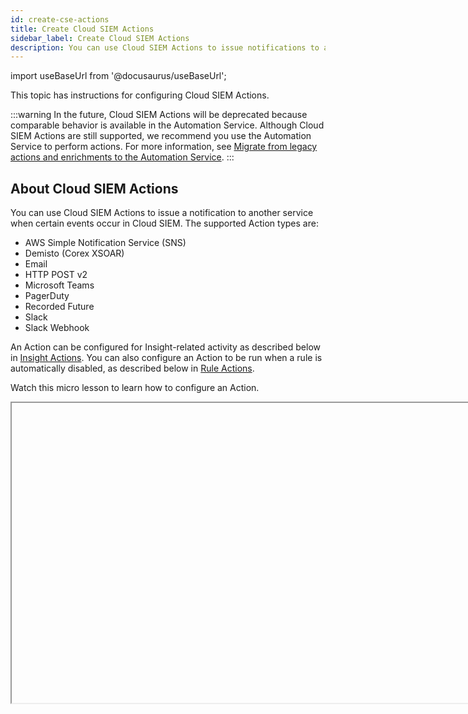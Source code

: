 ```yaml
---
id: create-cse-actions
title: Create Cloud SIEM Actions
sidebar_label: Create Cloud SIEM Actions
description: You can use Cloud SIEM Actions to issue notifications to another service when certain events occur in Cloud SIEM.
---
```


import useBaseUrl from '@docusaurus/useBaseUrl';

This topic has instructions for configuring Cloud SIEM Actions.

:::warning
In the future, Cloud SIEM Actions will be deprecated because comparable behavior is available in the Automation Service. Although Cloud SIEM Actions are still supported, we recommend you use the Automation Service to perform actions. For more information, see [Migrate from legacy actions and enrichments to the Automation Service](/docs/cse/automation/automations-in-cloud-siem/#migrate-from-legacy-actions-and-enrichments-to-the-automation-service).
:::

## About Cloud SIEM Actions

You can use Cloud SIEM Actions to issue a notification to another service when certain events occur in Cloud SIEM. The supported Action types are:

* AWS Simple Notification Service (SNS)
* Demisto (Corex XSOAR)
* Email
* HTTP POST v2
* Microsoft Teams
* PagerDuty
* Recorded Future
* Slack
* Slack Webhook

An Action can be configured for Insight-related activity as described below in [Insight Actions](#insight-actions). You can also configure an Action to be run when a rule is automatically disabled, as described below in [Rule Actions](#rule-actions).

Watch this micro lesson to learn how to configure an Action.

<Iframe url="https://www.youtube.com/embed/uHY-r04edn0?rel=0"
        width="854px"
        height="480px"
        id="myId"
        className="video-container"
        display="initial"
        position="relative"
        allow="accelerometer; autoplay=1; clipboard-write; encrypted-media; gyroscope; picture-in-picture"
        allowfullscreen
        />

import Iframe from 'react-iframe'; 


## Insight Actions

You can configure an Action to send information about an Insight to another system, automatically when the Insight is created or on-demand from the Insight's **Actions** menu, and in the case of an HTTP POST v2 Action, when an Insight is closed.

What gets sent to the target system depends on the Action type. For some types—Slack, Microsoft Teams, and PagerDuty—the notification contains a summary of the Insight with the following information:

* The Entity the Insight fired on.
* The [MITRE tactic](https://attack.mitre.org/) or tactics that form a portion of the Insight ID, which indicates which stage of the MITRE framework the Insight relates to. In the example below, the “Initial Access” tactic is shown.
* A link to the Insight in Cloud SIEM. <br/><img src={useBaseUrl('img/cse/received-email.png')} alt="Received email.png" width="600" />

For the other Action types—AWS Simple Notification Service (SNS), Demisto (Corex XSOAR), HTTP POST v2, and Slack Webhook—the notification includes the Insight itself in JSON format, and in some cases Signals or Records, depending on how you configure the Action.

## Sensor Actions
You can configure an Action to send a notification when any Network Sensor goes offline.

## Rule Actions

You can configure an Action to send a notification when a rule is automatically disabled. (Cloud SIEM automatically disables rules that generate too many Signals, more than 100K in an hour, or 1 million in 24 hours.)

:::note
A Rule Action doesn't fire when a rule is enabled, moved in or out of prototype mode, or manually disabled.
:::

The notification sent by a Rule Action contains the name of the rule and the reason it was disabled.

## Create an Action

1. Click the gear icon near the top of the Cloud SIEM UI and select **Actions** under **Integrations**. <br/><img src={useBaseUrl('img/cse/gear-menu-actions.png')} alt="Actions menu" width="600" />
1. On the **Actions** page, click **Create**.
1. The **Create Action** popup appears. <br/><img src={useBaseUrl('img/cse/create-action-empty.png')} alt="Create Action dialog" width="500" />
1. **Name**. Enter a name that communicates what the Action does.
1. **Type**. Choose one of the following options, and follow the instructions for that Action type to complete creating your Action.
    * [AWS Simple Notification Service](#aws-simple-notification-service-sns)
    * [Demisto](#demistocorex-xsoar)
    * [Email](#email)
    * [HTTP POST v2](#http-post-v2)
    * [Microsoft Teams](#microsoft-teams)
    * [PagerDuty](#pagerduty)
    * [Recorded Future](#recorded-future)
    * [Slack](#slack)
    * [Slack Webhook](#slack-webhook)
1. **Notifications**. 
    * **Insight**. Click **When Created** to automatically generate a notification when any Insight is created, **When Closed** to automatically generate a notification when any Insight is closed, or **On Demand** to add the Action as an option in the **Actions** menu on the Insight details page. 
    * **Sensor**. Click **When Offline** to to automatically generate notifications when any sensor goes offline.
    * **Rule**. Click **When Automatically Disabled** to generate a notification when Cloud SIEM disables a rule.
1. **Active**. Move the slider to the right if you’d like the Action to be enabled upon creation.

### AWS Simple Notification Service (SNS)

When you run this Action type for an Insight, Cloud SIEM sends the full Insight in JSON format to SNS.

You can configure the action to authenticate with SNS using your AWS Access Key and Secret Access Key, or using the **AssumeRole** method.

1. **Access Key**. Enter your AWS Access Key, if you're using AWS Access Keys to authenticate.
1. **Secret Key**. Enter your AWS Secret Access Key, if you're using AWS Access Keys to authenticate.
1. **Assume Role ARN**. Enter the AssumeRole ARN, if that's how you want to authenticate. Enter the Sumo Logic AWS account ID. For the Sumo Logic ID, see [Create a role manually using the AWS console](/docs/send-data/hosted-collectors/amazon-aws/grant-access-aws-product#create-a-role-manually-using-the-aws-console).
1. **Topic ARN**. Enter the ARN of the SNS topic.
1. **Region**. Enter the AWS region for the SNS topic. 
1. Click **Create**.  <br/><img src={useBaseUrl('img/cse/sns.png')} alt="AWS simple notification service action" width="500" />

### Demisto (Corex XSOAR)

When you run this Action type for an Insight, Cloud SIEM sends the full Insight in JSON format to Demisto.

1. **API Key**. Enter your Demisto API Key.
1. **URL**. Enter the URL of your Demisto API endpoint.
1. **Client Certificate**. Upload your client certificate for accessing the Demisto API endpoint.
1. **Create Incident API Endpoint**. Select `/incident/json`.
1. **Extra Headers**. Enter any additional headers you want to send, as line-delimited key:value pairs.
1. **Exclude Records**. Move the slider to the right if you don’t want to include Records in the notification.
1. Click **Create**. <br/><img src={useBaseUrl('img/cse/demisto-action.png')} alt="Demisto action.png" width="500" />

### Email

This Action type sends an email notification.

1. **Recipients**. Enter a comma-separated list of the email addresses to send the notification to.
1. Click **Create**.  <br/><img src={useBaseUrl('img/cse/email-action.png')} alt="Email notification action.png" width="500" />

When this Action runs on an Insight, the email notification contains:

* The Entity the Insight fired on.
* The [MITRE tactic](https://attack.mitre.org/) or tactics that form a portion of the Insight ID, which indicates which stage of the MITRE framework the Insight relates to.
* A link to the Insight in Cloud SIEM.

### HTTP POST v2

This Action type sends a HTTP POST notification. For an Insight Action, the notification contains the full Insight in JSON format. You can optionally configure the Action to send the Signals and Records associated with the Insight as well.

The output of the HTTP POST notification is the same as the JSON output from the `/insight/:id` API endpoint. For information about accessing API documentation, see [Cloud SIEM APIs](/docs/cse/administration/cse-apis/).

Once you select HTTP POST v2  in the Type field a new **Notification** option—**When Closed**—appears, as highlighted in the screenshot below. Choose this if you want to send a notification when an Insight is closed
in Cloud SIEM.

1. **URL**. The URL to send the POST to.
   :::note
   The allowed destination ports for the HTTP Post are: *80*, *8080*, *443*, *8443*, and *8000*. You can specify the port in the URL, but if the default port on the destination server is an allowable port, you don't need to.
   :::
1. **Username**. The username to use to access the URL.
1. **Password**. The password to use to access the URL.
1. **Extra Headers**. Additional HTTP headers to send with the POST.
1. **Include Signals**. Move the slider to the right to send the Signals associated with the Insight in the POST. 
1. **Include Records**. Move the slider to the right to send the Records associated with the Signal in the POST. 
1. **Record Fields to Include**. If desired, provide a comma-delimited list of selected Record fields to include (instead of all Record fields).
1. Click **Create**. <br/><img src={useBaseUrl('img/cse/http-post-v2.png')} alt="HTTP Post V2 action" width="500" />

### Microsoft Teams

This Action type sends a Webhook notification to Microsoft Teams.

#### Configure Webhook connection in Microsoft Teams

Create a Webhook connection for the Microsoft Teams channel to which emails should be sent. Follow the instructions in [Create Incoming Webhooks](https://docs.microsoft.com/en-us/microsoftteams/platform/webhooks-and-connectors/how-to/add-incoming-webhook) in Microsoft help.

#### Configure Action in Cloud SIEM

1. **URL**. Enter the URL for the Webhook connection you created above. 
1. Click **Create**. <br/><img src={useBaseUrl('img/cse/microsoft-teams.png')} alt="Microsoft Teams action" width="500" />

### PagerDuty

This Action types sends a notification to PagerDuty.

1. **Service Key**. Enter your PagerDuty service key.
1. **Subdomain**. Enter your PagerDuty account subdomain.
1. Click **Create**. <br/><img src={useBaseUrl('img/cse/pagerduty.png')} alt="PagerDuty action" width="500" />

The notification contains:

* The Entity the Insight fired on.
* The [MITRE tactic](https://attack.mitre.org/) or tactics that form a portion of the Insight ID, which indicates which stage of the MITRE framework the Insight relates to. 
* A link to the Insight in Cloud SIEM.

### Recorded Future

Recorded Future (RF) provides contextual Threat Intelligence through indicator lookups using a cloud-accessible API.

The Cloud SIEM Recorded Future Action runs lookups on Record fields that contain IP addresses, domains, and hashes encountered in Insights, Signals, or both, depending on how you configure the Action. The lookup result is added as an enrichment to Insights, Signals, or both. 

Lookups will consume RF API credits.

#### Generate Recorded Future API token

1. In Recorded Future, go to **User Settings > API Access > Generate New API Token**.
1. On the **Generate New Token** page:
    1. **Name**. Enter a name for the token. 
    1. **Integration**. Select “Sumologic” from the list of integrations.
1. Click **Generate**.  <br/><img src={useBaseUrl('img/cse/rf-api-token.png')} alt="Recorded Future API token" width="400" />
1. Copy and save the token.

#### Create Action in Cloud SIEM

1. **API Key**. Enter the Recorded Future API token you generated for the Sumo Logic integration. 
1. **Enrich Insights**. Move the slider to the right to enrich Insights.
1. **Enrich Signals of Insights**. Move the slider to the right to enrich Signals.
1. Click **Create**.<br/><img src={useBaseUrl('img/cse/recorded-future.png')} alt="Recorded Future action" width="500" />

####  View Recorded Future Enrichments

To view an Enrichment that’s been added to an Insight or Signal, navigate to the item and select the **Enrichments** tab.

<img src={useBaseUrl('img/cse/rf-enrichments.png')} alt="Recorded Future enrichments" width="600" />

### Slack

This Action type sends a message to a Slack channel.

1. **API Key**. Enter your Slack API key.
1. **Channel**. Enter the Slack Channel that messages should go to.
1. Click **Create**.  <br/><img src={useBaseUrl('img/cse/slack.png')} alt="Slack action" width="500" />

If the Action was run on an Insight, the message contains:

* The Entity the Insight fired on.
* The [MITRE tactic](https://attack.mitre.org/) or tactics that form a portion of the Insight ID, which indicates which stage of the MITRE framework the Insight relates to. 
* A link to the Insight in Cloud SIEM.

### Slack Webhook

When you run this Action type on an Insight, Cloud SIEM sends the complete Insight in JSON format to a Slack channel.

#### Configure Webhook connection in Slack

Create a Webhook connection for the Slack channel to which Insights should be sent. Follow the instructions in [Sending messages using Incoming Webhooks](https://api.slack.com/messaging/webhooks) in Slack help.

#### Configure Action in Cloud SIEM

1. **Webhook URL**. Enter the URL of the Webhook you created above.
1. Click **Create**.  <br/><img src={useBaseUrl('img/cse/slack-webhook.png')} alt="Slack webhook action" width="500" />
